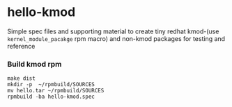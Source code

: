 # hello-kmod
Simple spec files and supporting material to create tiny redhat kmod-(use `kernel_module_pacakge` rpm macro) and non-kmod packages for testing and reference

### Build kmod rpm
```
make dist
mkdir -p  ~/rpmbuild/SOURCES
mv hello.tar ~/rpmbuild/SOURCES
rpmbuild -ba hello-kmod.spec
```
